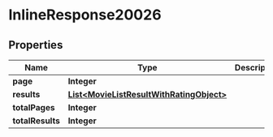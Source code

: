 
# InlineResponse20026

## Properties
Name | Type | Description | Notes
------------ | ------------- | ------------- | -------------
**page** | **Integer** |  |  [optional]
**results** | [**List&lt;MovieListResultWithRatingObject&gt;**](MovieListResultWithRatingObject.md) |  |  [optional]
**totalPages** | **Integer** |  |  [optional]
**totalResults** | **Integer** |  |  [optional]




